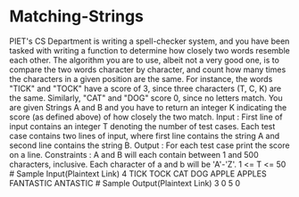 # Matching-Strings
PIET's CS Department is writing a spell-checker system, and you have been tasked with writing a function to determine how closely two words resemble each other. The algorithm you are to use, albeit not a very good one, is to compare the two words character by character, and count how many times the characters in a given position are the same.  For instance, the words "TICK" and "TOCK" have a score of 3, since three characters (T, C, K) are the same.  Similarly, "CAT" and "DOG" score 0, since no letters match.  You are given Strings A and B and you have to return an integer K indicating the score (as defined above) of how closely the two match.  Input :  First line of input contains an integer T denoting the number of test cases. Each test case contains two lines of input, where first line contains the string A and second line contains the string B.  Output :  For each test case print the score on a line.  Constraints :  A and B will each contain between 1 and 500 characters, inclusive. Each character of a and b will be 'A'-'Z'. 1 &lt;= T &lt;= 50   # Sample Input(Plaintext Link)  4 TICK TOCK CAT DOG APPLE APPLES 	 FANTASTIC ANTASTIC # Sample Output(Plaintext Link)  3 0 5 0
